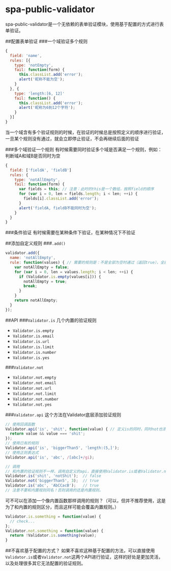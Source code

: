 # spa-public-validator
spa-public-validator是一个无依赖的表单验证模块，使用基于配置的方式进行表单验证。

##配置表单验证
###一个域验证多个规则
```javascript
{
  field: 'name',
  rules: [{
    type: 'notEmpty',
    fail: function(form) {
      this.classList.add('error');
      alert('昵称不能为空');
    }
  }, {
    type: 'length:[6, 12]'
    fail: function() {
      this.classList.add('error');
      alert('昵称为6到12个字符');
    }
  }]
}
```
当一个域含有多个验证规则的时候，在验证的时候总是按照定义的顺序进行验证，一旦某个规则没有通过，就会立即停止验证，不会再继续后面的验证

###多个域验证一个规则
有时候需要同时验证多个域是否满足一个规则，例如：判断域A和域B是否同时为空
```javascript
{
  field: ['fieldA', 'fieldB']
  rules: {
    type: 'notAllEmpty',
    fail: function(form) {
      var fields = this; // 注意：此时的this是一个数组，按照field的顺序
      for (var i = 0, len = fields.length; i < len; ++i) {
        fields[i].classList.add('error');
      }
      alert('fieldA, fieldB不能同时为空');
    }
  }
}
```

###条件验证
有时候需要在某种条件下验证，在某种情况下不验证

##添加自定义规则
###`.add()`
```javascript
validator.add({
  name: 'notAllEmpty',
  rule: function(values) { // 需要的规则是：不是全部为空时通过（返回true），全部为空时不通过（返回false）
    var notAllEmpty = false;
    for (var i = 0, len = values.length; i < len; ++i) {
      if (Validator.is.empty(values[i])) {
        notAllEmpty = true;
        break;
      }
    }
    return notAllEmpty;
  }
});
```

##API
###`Validator.is`
几个内置的验证规则
+ `Validator.is.empty`
+ `Validator.is.email`
+ `Validator.is.url`
+ `Validator.is.limit`
+ `Validator.is.number`
+ `Validator.is.yes`

###`Validator.not`
+ `Validator.not.empty`
+ `Validator.not.email`
+ `Validator.not.url`
+ `Validator.not.limit`
+ `Validator.not.number`
+ `Validator.not.yes`

###`Validator.api`
这个方法在Validator底层添加验证规则
```javascript
// 使用回调函数
Validator.api('is', 'shit', function(value) { // 定义is的同时，同时not也添加了
  return value && value === 'shit';
});
// 使用已有的规则
Validator.api('is', 'biggerThan5', 'length:(5,]');
// 使用正则表达式
Validator.api('is', 'abc', /[abc]+/gi);

// 调用
// 和内置的验证规则不一样，调用自定义的api，直接使用Validator.is或者Validator.not函数
Validator.is('shit', 'notShit');  // false
Validator.not('biggerThan5', 3);  // true
Validator.is('abc', 'AbCCacB');   // true
// 注意不要和内置规则同名！否则调用的还是内置规则。
```
可不可以在添加一个像内置函数那样调用的规则？（可以，但并不推荐使用，这是为了和内置的规则区分，而且这样可能会覆盖内置规则。）
```javascript
Validator.is.something = function(value) {
  // check...
};
Validator.not.something = function(value) {
  return !Validator.is.something(value);
}
```

##不喜欢基于配置的方式？
如果不喜欢这种基于配置的方法，可以直接使用`Validator.is`或者`Validator.not`这两个API进行验证，这样的好处是更加灵活，以及处理很多其它无法配置的验证规则。

